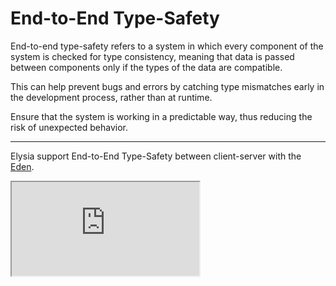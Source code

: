 # End-to-End Type-Safety
End-to-end type-safety refers to a system in which every component of the system is checked for type consistency, meaning that data is passed between components only if the types of the data are compatible. 

This can help prevent bugs and errors by catching type mismatches early in the development process, rather than at runtime.

Ensure that the system is working in a predictable way, thus reducing the risk of unexpected behavior.

---

Elysia support End-to-End Type-Safety between client-server with the [Eden](/collections/eden).

<iframe
    id="editor"
    src="https://codesandbox.io/p/sandbox/bun-elysia-rdxljp?embed=1&codemirror=1&hidenavigation=1&hidedevtools=1&file=eden.ts"
    class="w-full h-[720px] border-0 rounded-lg my-6"
    allow="accelerometer"
    sandbox="allow-forms allow-modals allow-popups allow-presentation allow-same-origin allow-scripts"
    loading="lazy"
/>

::: tip
Hover over variable and functino to see type definition.
:::

Elysia allows you change type on server and reflect the type definitions on the client, helping with auto-completion and type-enforcement.

With End-to-End Type-Safety, migrating from old to new type also reflect which path of the codebase need to be migrate by line-of-code level.

See [Eden](/collections/eden) for more example.
